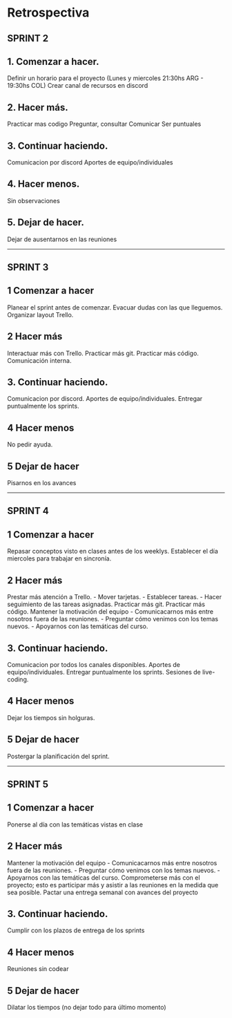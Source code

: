 # Retrospectiva 

## SPRINT 2
## 1. Comenzar a hacer.
Definir un horario para el proyecto (Lunes y miercoles 21:30hs ARG - 19:30hs COL)
Crear canal de recursos en discord
## 2. Hacer más.
Practicar mas codigo
Preguntar, consultar
Comunicar
Ser puntuales
## 3. Continuar haciendo.
Comunicacion por discord
Aportes de equipo/individuales
## 4. Hacer menos.
Sin observaciones 
## 5. Dejar de hacer.
Dejar de ausentarnos en las reuniones 

----------------------------------------------------------------------

## SPRINT 3
## 1 Comenzar a hacer
Planear el sprint antes de comenzar.
Evacuar dudas con las que lleguemos.
Organizar layout Trello.

## 2 Hacer más
Interactuar más con Trello.
Practicar más git.
Practicar más código.
Comunicación interna.

## 3. Continuar haciendo.
Comunicacion por discord.
Aportes de equipo/individuales.
Entregar puntualmente los sprints.

## 4 Hacer menos
No pedir ayuda.

## 5 Dejar de hacer
Pisarnos en los avances

----------------------------------------------------------------------

## SPRINT 4
## 1 Comenzar a hacer
Repasar conceptos visto en clases antes de los weeklys.
Establecer el día miercoles para trabajar en sincronía.
## 2 Hacer más
Prestar más atención a Trello.
    - Mover tarjetas.
    - Establecer tareas.
    - Hacer seguimiento de las tareas asignadas.
Practicar más git.
Practicar más código.
Mantener la motivación del equipo
    - Comunicacarnos más entre nosotros fuera de las reuniones.
    - Preguntar cómo venimos con los temas nuevos.
    - Apoyarnos con las temáticas del curso.

## 3. Continuar haciendo.
Comunicacion por todos los canales disponibles.
Aportes de equipo/individuales.
Entregar puntualmente los sprints.
Sesiones de live-coding.

## 4 Hacer menos
Dejar los tiempos sin holguras.

## 5 Dejar de hacer
Postergar la planificación del sprint.

----------------------------------------------------------------------

## SPRINT 5
## 1 Comenzar a hacer
Ponerse al día con las temáticas vistas en clase
## 2 Hacer más
Mantener la motivación del equipo
    - Comunicacarnos más entre nosotros fuera de las reuniones.
    - Preguntar cómo venimos con los temas nuevos.
    - Apoyarnos con las temáticas del curso.
Comprometerse más con el proyecto; esto es participar más y asistir a las reuniones en la medida que sea posible.
Pactar una entrega semanal con avances del proyecto
## 3. Continuar haciendo.
Cumplir con los plazos de entrega de los sprints
## 4 Hacer menos
Reuniones sin codear
## 5 Dejar de hacer
Dilatar los tiempos (no dejar todo para último momento)


